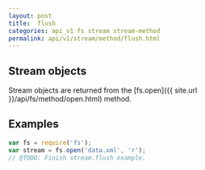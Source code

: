 ```yaml
---
layout: post
title:  flush
categories: api_v1 fs stream stream-method
permalink: api/v1/stream/method/flush.html
---
```


## Stream objects

Stream objects are returned from the [fs.open]({{ site.url }}/api/fs/method/open.html) method.

## Examples

```javascript
var fs = require('fs');
var stream = fs.open('data.xml', 'r');
// @TODO: Finish stream.flush example.
```








